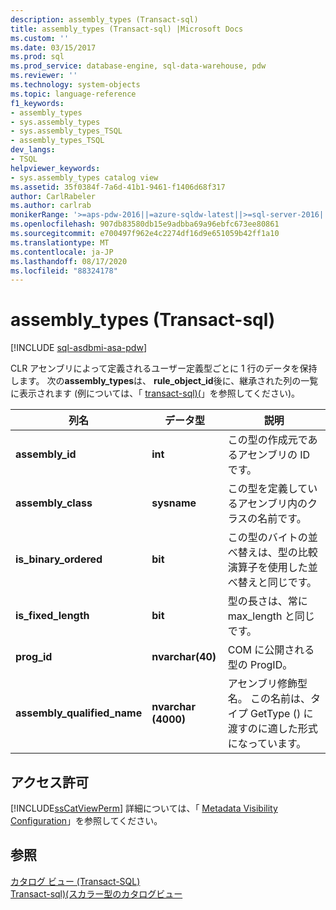 ```yaml
---
description: assembly_types (Transact-sql)
title: assembly_types (Transact-sql) |Microsoft Docs
ms.custom: ''
ms.date: 03/15/2017
ms.prod: sql
ms.prod_service: database-engine, sql-data-warehouse, pdw
ms.reviewer: ''
ms.technology: system-objects
ms.topic: language-reference
f1_keywords:
- assembly_types
- sys.assembly_types
- sys.assembly_types_TSQL
- assembly_types_TSQL
dev_langs:
- TSQL
helpviewer_keywords:
- sys.assembly_types catalog view
ms.assetid: 35f0384f-7a6d-41b1-9461-f1406d68f317
author: CarlRabeler
ms.author: carlrab
monikerRange: '>=aps-pdw-2016||=azure-sqldw-latest||>=sql-server-2016||=sqlallproducts-allversions||>=sql-server-linux-2017||=azuresqldb-mi-current'
ms.openlocfilehash: 907db83580db15e9adbba69a96ebfc673ee80861
ms.sourcegitcommit: e700497f962e4c2274df16d9e651059b42ff1a10
ms.translationtype: MT
ms.contentlocale: ja-JP
ms.lasthandoff: 08/17/2020
ms.locfileid: "88324178"
---
```

# <a name="sysassembly_types-transact-sql"></a>assembly_types (Transact-sql)
[!INCLUDE [sql-asdbmi-asa-pdw](../../includes/applies-to-version/sql-asdbmi-asa-pdw.md)]

  CLR アセンブリによって定義されるユーザー定義型ごとに 1 行のデータを保持します。 次の**assembly_types**は、 **rule_object_id**後に、継承された列の一覧に表示されます (例については、「 [transact-sql&#41;&#40;](../../relational-databases/system-catalog-views/sys-types-transact-sql.md)」を参照してください)。  
  
|列名|データ型|説明|  
|-----------------|---------------|-----------------|  
|**assembly_id**|**int**|この型の作成元であるアセンブリの ID です。|  
|**assembly_class**|**sysname**|この型を定義しているアセンブリ内のクラスの名前です。|  
|**is_binary_ordered**|**bit**|この型のバイトの並べ替えは、型の比較演算子を使用した並べ替えと同じです。|  
|**is_fixed_length**|**bit**|型の長さは、常に max_length と同じです。|  
|**prog_id**|**nvarchar(40)**|COM に公開される型の ProgID。|  
|**assembly_qualified_name**|**nvarchar (4000)**|アセンブリ修飾型名。 この名前は、タイプ GetType () に渡すのに適した形式になっています。|  
  
## <a name="permissions"></a>アクセス許可  
 [!INCLUDE[ssCatViewPerm](../../includes/sscatviewperm-md.md)] 詳細については、「 [Metadata Visibility Configuration](../../relational-databases/security/metadata-visibility-configuration.md)」を参照してください。  
  
## <a name="see-also"></a>参照  
 [カタログ ビュー &#40;Transact-SQL&#41;](../../relational-databases/system-catalog-views/catalog-views-transact-sql.md)   
 [Transact-sql&#41;&#40;スカラー型のカタログビュー ](../../relational-databases/system-catalog-views/scalar-types-catalog-views-transact-sql.md)  
  
  
